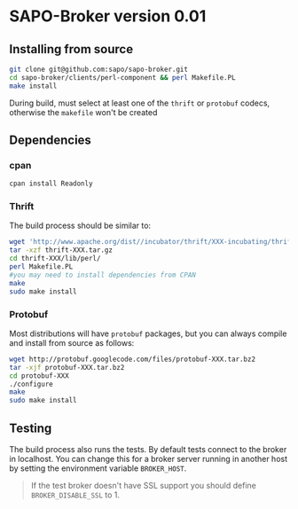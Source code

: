 SAPO-Broker version 0.01
========================

## Installing from source

```bash
git clone git@github.com:sapo/sapo-broker.git
cd sapo-broker/clients/perl-component && perl Makefile.PL
make install
```

During build, must select at least one of the `thrift` or `protobuf` codecs, otherwise the `makefile` won't be created

## Dependencies

### cpan

```bash
cpan install Readonly

```


### Thrift

The build process should be similar to:

```bash
wget 'http://www.apache.org/dist//incubator/thrift/XXX-incubating/thrift-XXX.tar.gz'
tar -xzf thrift-XXX.tar.gz 
cd thrift-XXX/lib/perl/
perl Makefile.PL
#you may need to install dependencies from CPAN
make
sudo make install
```

### Protobuf

Most distributions will have `protobuf` packages, but you can always compile and install from source as follows:

```bash
wget http://protobuf.googlecode.com/files/protobuf-XXX.tar.bz2
tar -xjf protobuf-XXX.tar.bz2
cd protobuf-XXX
./configure
make
sudo make install
```

## Testing

The build process also runs the tests. By default tests connect to the broker in localhost. You can change this for a broker server running in another host by setting the environment variable `BROKER_HOST`.

> If the test broker doesn't have SSL support you should define `BROKER_DISABLE_SSL` to 1.
